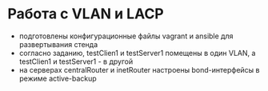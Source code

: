 # Работа с VLAN и LACP
  - подготовлены конфигурационные файлы vagrant и ansible для развертывания стенда
  - согласно заданию, testClien1 и testServer1 помещены в один VLAN, а testClien1 и testServer1 - в другой
  - на серверах centralRouter и inetRouter настроены bond-интерфейсы в режиме active-backup
